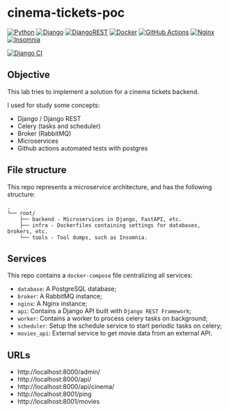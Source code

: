 # cinema-tickets-poc

[![Python](https://img.shields.io/badge/python-%2314354C.svg?style=flat&logo=python&logoColor=white)](https://www.python.org/)
[![Django](https://img.shields.io/badge/django-%23092E20.svg?style=flat&logo=django&logoColor=white)](https://www.djangoproject.com/)
[![DjangoREST](https://img.shields.io/badge/DJANGO-REST-ff1709?style=flat&logo=django&logoColor=white&color=ff1709&labelColor=gray)](https://www.django-rest-framework.org/)
[![Docker](https://img.shields.io/badge/docker-%230db7ed.svg?style=flat&logo=docker&logoColor=white)](https://www.docker.com/)
[![GitHub Actions](https://img.shields.io/badge/githubactions-%232671E5.svg?style=flat&logo=githubactions&logoColor=white)](https://github.com/features/actions)
[![Nginx](https://img.shields.io/badge/nginx-%23009639.svg?style=flat&logo=nginx&logoColor=white)](https://www.nginx.com/)
[![Insomnia](https://img.shields.io/badge/Insomnia-black?style=flat&logo=insomnia&logoColor=5849BE)](https://insomnia.rest/)


[![Django CI](https://github.com/renanstn/cinema-tickets-poc/actions/workflows/django.yml/badge.svg)](https://github.com/renanstn/cinema-tickets-poc/actions/workflows/django.yml)


## Objective

This lab tries to implement a solution for a cinema tickets backend.

I used for study some concepts:

- Django / Django REST
- Celery (tasks and scheduler)
- Broker (RabbitMQ)
- Microservices
- Github actions automated tests with postgres


## File structure

This repo represents a microservice architecture, and has the following
structure:

```
.
└── root/
    ├── backend - Microservices in Django, FastAPI, etc.
    ├── infra - Dockerfiles containing settings for databases, brokers, etc.
    └── tools - Tool dumps, such as Insomnia.
```

## Services

This repo contains a `docker-compose` file centralizing all services:

- `database`: A PostgreSQL database;
- `broker`: A RabbitMQ instance;
- `nginx`: A Nginx instance;
- `api`: Contains a Django API built with `Django REST Framework`;
- `worker`: Contains a worker to process celery tasks on background;
- `scheduler`: Setup the schedule service to start periodic tasks on celery;
- `movies_api`: External service to get movie data from an external API.

## URLs

- http://localhost:8000/admin/
- http://localhost:8000/api/
- http://localhost:8000/api/cinema/
- http://localhost:8001/ping
- http://localhost:8001/movies
